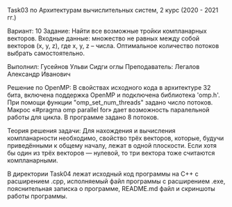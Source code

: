 Task03 по Архитектурам вычислительных систем, 2 курс (2020 - 2021 гг.)

Вариант: 10
Задание:
Найти все возможные тройки компланарных векторов. 
Входные данные: множество не равных между собой векторов (x, y, z), где x, y, z – числа. 
Оптимальное количество потоков выбрать самостоятельно.

Выполнил: Гусейнов Ульви Сидги оглы
Преподаватель: Легалов Александр Иванович

Решение по OpenMP:
В свойствах исходного кода в архитектуре 32 бита, включена поддержка OpenMP и подключена библиотека 'omp.h'. При помощи функции "omp_set_num_threads" задано число потоков. Макрос «#pragma omp parallel for» дает возможность паралельной работы для цикла.  В программе задано 8 потоков. 

Теория решения задачи:
Для нахождения и вычисления компланарности необходимо, свойство трёх векторов, которые, будучи приведёнными к общему началу, лежат в одной плоскости. Если хотя бы один из трёх векторов — нулевой, то три вектора тоже считаются компланарными.

В директории Task04 лежат исходный код программы на С++ с расширением .cpp, исполняемый файл программы с расширением .exе, 
пояснительная записка о программе, README.md файл и скриншоты работы программы.